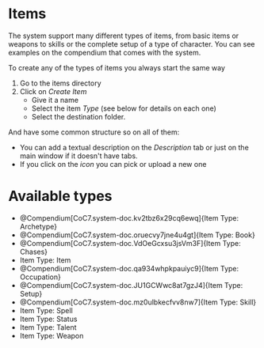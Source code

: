 # Items

The system support many different types of items, from basic items or weapons to skills or the complete setup of a type of character. You can see examples on the compendium that comes with the system.

To create any of the types of items you always start the same way

1. Go to the items directory
2. Click on _Create Item_
   - Give it a name
   - Select the item _Type_ (see below for details on each one)
   - Select the destination folder.

And have some common structure so on all of them:

- You can add a textual description on the _Description_ tab or just on the main window if it doesn't have tabs.
- If you click on the _icon_ you can pick or upload a new one

# Available types
- @Compendium[CoC7.system-doc.kv2tbz6x29cq6ewq]{Item Type: Archetype}
- @Compendium[CoC7.system-doc.oruecvy7jne4u4gt]{Item Type: Book}
- @Compendium[CoC7.system-doc.VdOeGcxsu3jsVm3F]{Item Type: Chases}
- Item Type: Item
- @Compendium[CoC7.system-doc.qa934whpkpauiyc9]{Item Type: Occupation}
- @Compendium[CoC7.system-doc.JU1GCWwc8at7gzJ4]{Item Type: Setup}
- @Compendium[CoC7.system-doc.mz0ulbkecfvv8nw7]{Item Type: Skill}
- Item Type: Spell
- Item Type: Status
- Item Type: Talent
- Item Type: Weapon
